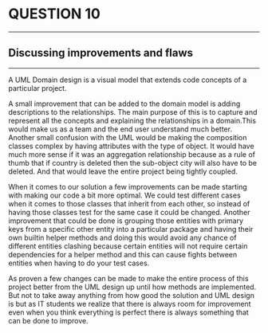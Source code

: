 # QUESTION 10

---

## Discussing improvements and flaws

---
A UML Domain design is a visual model that extends code concepts of a particular project.

A small improvement that can be added to the domain model is adding descriptions to the relationships. The main purpose of this is to capture and represent all the concepts and explaining the relationships in a domain.This would make us as a team and the end user understand much better. Another small confusion with the UML would be making the composition classes complex by having attributes with the type of object. It would have much more sense if it was an aggregation relationship because as a rule of thumb that if country is deleted then the sub-object city will also have to be deleted. And that would leave the entire project being tightly coupled.

When it comes to our solution a few improvements can be made starting with making our code a bit more optimal. We could test different cases when it comes to those classes that inherit from each other, so instead of having those classes test for the same case it could be changed. Another improvement that could be done is grouping those entities with primary keys from a specific other entity into a particular package and having their own builtin helper methods and doing this would avoid any chance of different entities clashing because certain entities will not require certain dependencies for a helper method and this can cause fights between entities when having to do your test cases. 

As proven a few changes can be made to make the entire process of this project better from the UML design up until how methods are implemented. But not to take away anything from how good the solution and UML design is but as IT students we realize that there is always room for improvement even when you think everything is perfect there is always something that can be done to improve. 